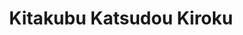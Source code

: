 --- 
title: "Kitakubu Katsudou Kiroku"
publishdate: "2019-6-24T16:48:46+02:00"
src: "https://365manga.net/manga/kitakubu-katsudou-kiroku"
image: "https://data.365manga.net/images/thumbnails/15956-kitakubu-katsudou-kiroku.jpg"
description: "When a friend asks Natsuki what high school club she's going to join, she cheerfully responds 'the go-home club' (meaning, she's not going to join any of them). However, she soon realizes that this club actually exists at her high school, and she's just expressed interest in joining it! Before she knows it, she ends up as one of the two new members of 'the go-home club,' which is a…"
---